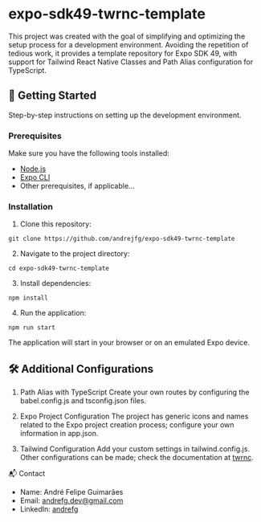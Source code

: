 # expo-sdk49-twrnc-template 

This project was created with the goal of simplifying and optimizing the setup process for a development environment. Avoiding the repetition of tedious work, it provides a template repository for Expo SDK 49, with support for Tailwind React Native Classes and Path Alias configuration for TypeScript.

## 🚀 Getting Started

Step-by-step instructions on setting up the development environment.

### Prerequisites

Make sure you have the following tools installed:

- [Node.js](https://nodejs.org/)
- [Expo CLI](https://docs.expo.dev/get-started/installation/)
- Other prerequisites, if applicable...

### Installation

1. Clone this repository:

```shell
git clone https://github.com/andrejfg/expo-sdk49-twrnc-template
```

2. Navigate to the project directory:

```shell
cd expo-sdk49-twrnc-template
```

3. Install dependencies:

```shell
npm install
```

4. Run the application:

```shell
npm run start
```

The application will start in your browser or on an emulated Expo device.

## 🛠️ Additional Configurations

1. Path Alias with TypeScript
   Create your own routes by configuring the babel.config.js and tsconfig.json files.

2. Expo Project Configuration
   The project has generic icons and names related to the Expo project creation process; configure your own information in app.json.

3. Tailwind Configuration
   Add your custom settings in tailwind.config.js. Other configurations can be made; check the documentation at <a href="https://github.com/jaredh159/tailwind-react-native-classnames" target="_new">twrnc</a>.

📬 Contact
- Name: André Felipe Guimarães
- Email: [andrefg.dev@gmail.com](mailto:andrefg.dev@gmail.com)
- LinkedIn: [andrefg](https://www.linkedin.com/in/andrefg/)
